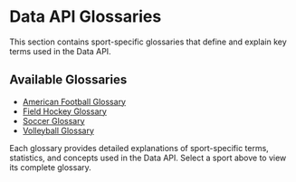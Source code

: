 # Data API Glossaries

This section contains sport-specific glossaries that define and explain key terms used in the Data API.

## Available Glossaries

- [American Football Glossary](american-football/american-football.md)
- [Field Hockey Glossary](field-hockey/field-hockey.md)
- [Soccer Glossary](soccer/soccer.md)
- [Volleyball Glossary](volleyball/volleyball.md)

Each glossary provides detailed explanations of sport-specific terms, statistics, and concepts used in the Data API. Select a sport above to view its complete glossary.
